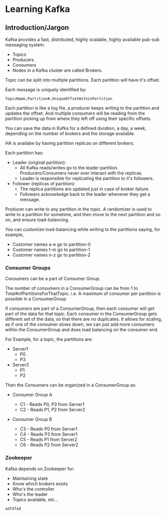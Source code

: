 
# Learning Kafka

## Introduction/Jargon

Kafka provides a fast, distributed, highly scalable, highly available pub-sub messaging system.

- Topics
- Producers
- Consumers
- Nodes in a Kafka cluster are called Brokers.

Topic can be split into multiple partitions. Each partition will have it's offset.

Each message is uniquely identified by:
```
TopicName,Partition#,UniqueOffsetWithinPartition
```

Each partition is like a log file, a producer keeps writing to the partition and updates the offset. And multiple consumers will be reading from the partition picking up from where they left off using their specific offsets.

You can save the data in Kafka for a defined duration, a day, a week, depending on the number of brokers and the storage available.

HA is availabe by having partition replicas on different brokers.

Each partition has:
- Leader (original partition):
    - All Kafka reads/writes go to the leader partition. Producers/Consumers never ever interact with the replicas.
    - Leader is responsible for replicating the partition to it's followers.
- Follower (replicas of partition):
    - The replica partitions are updated just in case of broker failure. 
    - Followers acknowledge back to the leader whenever they get a message.


Producer can write to any partition in the topic. A randomizer is used to write to a partition for sometime, and then move to the next partition and so on, and ensure load-balancing.

You can customize load-balancing while writing to the partitions saying, for example,
- Customer names a-e go to partition-0
- Customer names f-m go to partition-1
- Customer names n-z go to partition-2


### Consumer Groups

Consumers can be a part of Consumer Group.

The number of consumers in a ConsumerGroup can be from 1 to Total#ofPartitionsForThatTopic. i.e. A maximum of consumer per partition is possible in a ConsumerGroup

If consumers are part of a ConsumerGroup, then each consumer will get part of the data for that topic. Each consumer in the ConsumerGroup gets different set of the data, so that there are no duplicates. It allows for scaling, as if one of the consumer slows down, we can just add more consumers within the ConsumerGroup and does load balancing on the consumer end.

For Example, for a topic, the partitions are:
- Server1
    - P0
    - P3
- Server2
    - P1
    - P2

Then the Consumers can be organized in a ConsumerGroup as:
- Consumer Group A
    - C1 - Reads P0, P3 from Server1 
    - C2 - Reads P1, P2 from Server2

- Consumer Group B
    - C3 - Reads P0 from Server1 
    - C4 - Reads P3 from Server1 
    - C5 - Reads P1 from Server2 
    - C6 - Reads P2 from Server2 

### Zookeeper

Kafka depends on Zookeeper for:
- Maintaining state
- Know which brokers exists
- Who's the controller
- Who's the leader
- Topics available, etc...






```
adfdfad
```
